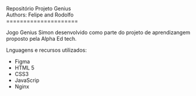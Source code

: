
   Repositório Projeto Genius   
  Authors: Felipe and Rodolfo   
     =====================

Jogo Genius Simon desenvolvido como parte do projeto de aprendizangem 
proposto pela Alpha Ed tech. 

Lnguagens e recursos utilizados:
- Figma
- HTML 5
- CSS3
- JavaScrip
- Nginx
